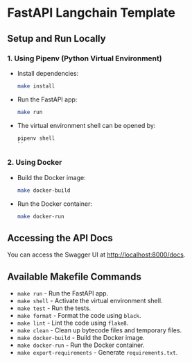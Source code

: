# FastAPI Langchain Template

## Setup and Run Locally

### 1. **Using Pipenv (Python Virtual Environment)**

- Install dependencies:
  ```bash
  make install
  ````

- Run the FastAPI app:
  ```bash
  make run
  ```

- The virtual environment shell can be opened by:
  ```bash
  pipenv shell
  ``

### 2. **Using Docker**

- Build the Docker image:
  ```bash
  make docker-build
  ```

- Run the Docker container:
  ```bash
  make docker-run
  ```

## Accessing the API Docs

You can access the Swagger UI at [http://localhost:8000/docs](http://localhost:8000/docs).


## Available Makefile Commands

- `make run` - Run the FastAPI app.
- `make shell` - Activate the virtual environment shell.
- `make test` - Run the tests.
- `make format` - Format the code using `black`.
- `make lint` - Lint the code using `flake8`.
- `make clean` - Clean up bytecode files and temporary files.
- `make docker-build` - Build the Docker image.
- `make docker-run` - Run the Docker container.
- `make export-requirements` - Generate `requirements.txt`.

